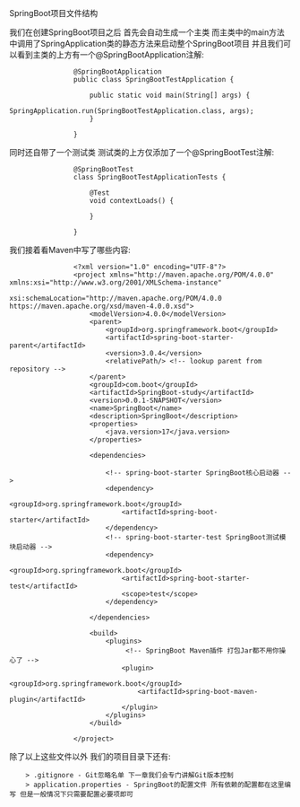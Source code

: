 SpringBoot项目文件结构

我们在创建SpringBoot项目之后 首先会自动生成一个主类 而主类中的main方法中调用了SpringApplication类的静态方法来启动整个SpringBoot项目
并且我们可以看到主类的上方有一个@SpringBootApplication注解:

                    @SpringBootApplication
                    public class SpringBootTestApplication {
                        
                        public static void main(String[] args) {
                            SpringApplication.run(SpringBootTestApplication.class, args);
                        }
                    
                    }

同时还自带了一个测试类 测试类的上方仅添加了一个@SpringBootTest注解:

                    @SpringBootTest
                    class SpringBootTestApplicationTests {
                    
                        @Test
                        void contextLoads() {
                            
                        }
                    
                    }

我们接着看Maven中写了哪些内容:

                    <?xml version="1.0" encoding="UTF-8"?>
                    <project xmlns="http://maven.apache.org/POM/4.0.0" xmlns:xsi="http://www.w3.org/2001/XMLSchema-instance"
                             xsi:schemaLocation="http://maven.apache.org/POM/4.0.0 https://maven.apache.org/xsd/maven-4.0.0.xsd">
                        <modelVersion>4.0.0</modelVersion>
                        <parent>
                            <groupId>org.springframework.boot</groupId>
                            <artifactId>spring-boot-starter-parent</artifactId>
                            <version>3.0.4</version>
                            <relativePath/> <!-- lookup parent from repository -->
                        </parent>
                        <groupId>com.boot</groupId>
                        <artifactId>SpringBoot-study</artifactId>
                        <version>0.0.1-SNAPSHOT</version>
                        <name>SpringBoot</name>
                        <description>SpringBoot</description>
                        <properties>
                            <java.version>17</java.version>
                        </properties>
                    
                        <dependencies>

                            <!-- spring-boot-starter SpringBoot核心启动器 -->
                            <dependency>
                                <groupId>org.springframework.boot</groupId>
                                <artifactId>spring-boot-starter</artifactId>
                            </dependency>
                            <!-- spring-boot-starter-test SpringBoot测试模块启动器 -->
                            <dependency>
                                <groupId>org.springframework.boot</groupId>
                                <artifactId>spring-boot-starter-test</artifactId>
                                <scope>test</scope>
                            </dependency>
                    
                        </dependencies>
                    
                        <build>
                            <plugins>
                                 <!-- SpringBoot Maven插件 打包Jar都不用你操心了 -->
                                <plugin>
                                    <groupId>org.springframework.boot</groupId>
                                    <artifactId>spring-boot-maven-plugin</artifactId>
                                </plugin>
                            </plugins>
                        </build>
                    
                    </project>

除了以上这些文件以外 我们的项目目录下还有:

        > .gitignore - Git忽略名单 下一章我们会专门讲解Git版本控制
        > application.properties - SpringBoot的配置文件 所有依赖的配置都在这里编写 但是一般情况下只需要配置必要项即可